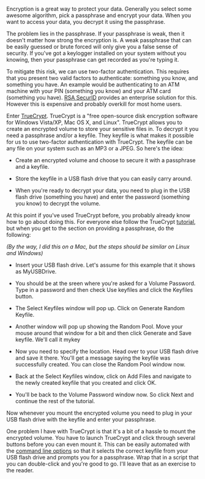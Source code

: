 
Encryption is a great way to protect your data. Generally you select some awesome algorithm, pick a passphrase and encrypt your data. When you want to access your data, you decrypt it using the passphrase. 

The problem lies in the passphrase. If your passphrase is weak, then it doesn't matter how strong the encryption is. A weak passphrase that can be easily guessed or brute forced will only give you a false sense of security. If you've got a keylogger installed on your system without you knowing, then your passphrase can get recorded as you're typing it. 

To mitigate this risk, we can use two-factor authentication. <!--more--> This requires that you present two valid factors to authenticate: something you know, and something you have. An example would be authenticating to an ATM machine with your PIN (something you know) and your ATM card (something you have). [RSA SecurID](http://www.rsa.com/node.aspx?id=1156) provides an enterprise solution for this. However this is expensive and probably overkill for most home users. 

Enter [TrueCrypt](http://www.truecrypt.org). TrueCrypt is a "free open-source disk encryption software for Windows Vista/XP, Mac OS X, and Linux". TrueCrypt allows you to create an encrypted volume to store your sensitive files in. To decrypt it you need a passphrase and/or a keyfile. They keyfile is what makes it possible for us to use two-factor authentication with TrueCrypt. The keyfile can be any file on your system such as an MP3 or a JPEG. So here's the idea:

* Create an encrypted volume and choose to secure it with a passphrase and a keyfile.

* Store the keyfile in a USB flash drive that you can easily carry around.

* When you're ready to decrypt your data, you need to plug in the USB flash drive (something you have) and enter the password (something you know) to decrypt the volume.

At this point if you've used TrueCrypt before, you probably already know how to go about doing this. For everyone else follow the TrueCrypt [tutorial](http://www.truecrypt.org/docs/?s=tutorial), but when you get to the section on providing a passphrase, do the following:

*(By the way, I did this on a Mac, but the steps should be similar on Linux and Windows)*


* Insert your USB flash drive. Let's assume for this example that it shows as MyUSBDrive.

* You should be at the sreen where you're asked for a Volume Password. Type in a password and then check Use keyfiles and click the Keyfiles button.

* The Select Keyfiles window will pop up. Click on Generate Random Keyfile.</li>

* Another window will pop up showing the Random Pool. Move your mouse around that window for a bit and then click Generate and Save keyfile. We'll call it mykey

* Now you need to specify the location. Head over to your USB flash drive and save it there. You'll get a message saying the keyfile was successfully created. You can close the Random Pool window now.

* Back at the Select Keyfiles window, click on Add Files and navigate to the newly created keyfile that you created and click OK.</li>

* You'll be back to the Volume Password window now.  So click Next and continue the rest of the tutorial.

Now whenever you mount the encrypted volume you need to plug in your USB flash drive with the keyfile and enter your passphrase. 

One problem I have with TrueCrypt is that it's a bit of a hassle to mount the encrypted volume. You have to launch TrueCrypt and click through several buttons before you can even mount it. This can be easily automated with the <a href="http://www.truecrypt.org/docs/command-line-usage">command line options</a> so that it selects the correct keyfile from your USB flash drive and prompts you for a passphrase. Wrap that in a script that you can double-click and you're good to go. I'll leave that as an exercise to the reader.  
